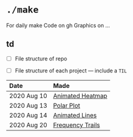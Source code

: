 # `./make`
For daily make
Code on gh
Graphics on ...

## td 

- [ ] File structure of repo 
- [ ] File structure of each project — include a `TIL`


| Date  | Made  |
|:---|:---|
| 2020 Aug 10  | [Animated Heatmap](animated-heatmap)  |
| 2020 Aug 13  | [Polar Plot](circle-time)  |
| 2020 Aug 14  | [Animated Lines](animated-line)  |
| 2020 Aug 20  | [Frequency Trails](frequency-trails)  |
